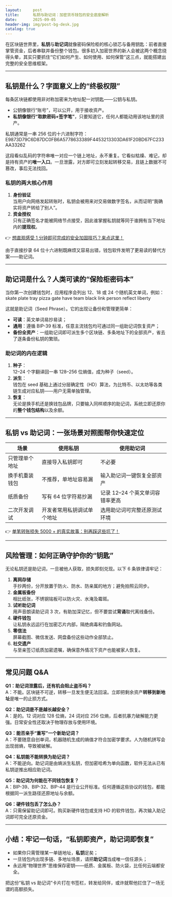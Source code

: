 ```yaml
---
layout:     post
title:      私钥与助记词：加密货币钱包的安全底座解析
date:       2025-09-05
header-img: img/post-bg-desk.jpg
catalog: true
---
```


在区块链世界里，**私钥**与**助记词**就像密码保险柜的核心锁芯与备用钥匙：前者直接掌管资金，后者串联并备份整个钱包。很多初入加密世界的新人会被这两个概念绕得头晕，其实只要抓住“它们如何产生、如何使用、如何保管”这三点，就能搭建出完整的安全思维框架。

---

## 私钥是什么？字面意义上的“终极权限”

每条区块链都使用非对称加密来为地址配一对钥匙——公钥与私钥。  
- 公钥像银行“账号”，可以公开，用于接收资产。  
- **私钥像银行“取款密码+签字笔”**，只要知道它，任何人都能动用该地址里的资产。

私钥通常是一串 256 位的十六进制字符：  
E9873D79C6D87DC0FB6A5778633389F4453213303DA61F20BD67FC233AA33262  

这段看似乱码的字符串唯一对应一个链上地址，永不重复。它看似枯燥、难记，却是持有资产的**唯一入口**。一旦泄露，对方即可立刻发起转移交易，且链上数据不可篡改，事后无法找回。

### 私钥的两大核心作用

1. **身份验证**  
   当用户向网络发起转账时，私钥会被用来对交易做数字签名，从而证明“我确实将资产转给了别人”。
2. **资金授权**  
   只有正确签名才能被网络节点接受，因此谁掌握私钥就等同于谁拥有当下地址内的**提现权**。

👉 [想直观感受 1 分钟即可完成的安全加固技巧？来点这里！](https://okxdog.com/)

由于直接抄录 64 位十六进制既麻烦又容易出错，钱包软件发明了更易读的替代方案——助记词。

---

## 助记词是什么？人类可读的“保险柜密码本”

当你第一次创建钱包时，应用程序会列出 12、18 或 24 个随机英文单词，例如：  
skate  plate  tray  pizza  gate  have  team  black  link  person  reflect  liberty  

这就是助记词（Seed Phrase）。它的出现让备份和管理更简单：  
- **可读**：英文单词易抄易读；  
- **通用**：遵循 BIP-39 标准，任意主流钱包均可通过同一组助记词恢复资产；  
- **备份全资产**：一组助记词即可派生多个区块链、多条地址下的全部资产，省去了逐条备份私钥的繁琐。

### 助记词的内在逻辑

1. **种子**：  
   12–24 个字翻译回一串 128–256 位熵值，成为种子（seed）。
2. **派生**：  
   钱包在 seed 基础上通过分层确定性（HD）算法，为比特币、以太坊等各类链生成对应私钥——用户无需单独管理。
3. **恢复**：  
   无论是换手机还是换钱包品牌，只要输入同样顺序的助记词，系统立即还原你的**整个钱包结构**以及余额。

---

## 私钥 vs 助记词：一张场景对照图帮你快速定位

| 场景 | 使用私钥 | 使用助记词 |
| --- | --- | --- |
| 只管理单个地址 | 直接导入私钥即可 | 不必要 |
| 换手机重装钱包 | 不推荐，单地址容易漏 | 输入助记词一键恢复全部资产 |
| 纸质备份 | 写有 64 位字符易抄漏 | 记录 12–24 个英文单词容错率更高 |
| 二次开发调试 | 开发者常用私钥调试单个地址 | 选用助记词可完整还原测试环境 |

👉 [单笔转账损失 5000 + 的真实故事：别再踩这些坑了！](https://okxdog.com/)

---

## 风险管理：如何正确守护你的“钥匙”

无论私钥还是助记词，一旦被他人获取，损失即刻兑现。以下 6 条铁律请牢记：

1. **离网存储**  
   手抄两份，分开放置于防火、防水、防亲属的地方；避免拍照云同步。
2. **金属板备份**  
   相比纸张，不锈钢铭板可以防火灾、水淹及霉斑。
3. **试听助记词**  
   用声音朗读助记词 3 次，有助加深记忆，但不要尝试**背诵**取代离线备份。
4. **硬件钱包**  
   让私钥永远运行在加密芯片内部，隔绝病毒和钓鱼网站。
5. **零信法**  
   屏幕截图、微信发送、网盘备份这些动作全部禁止。
6. **社交遗产**  
   与至亲签订纸质加密遗嘱，确保意外情况下资产也能被家人恢复。

---

## 常见问题 Q&A

**Q1：助记词泄露后，还有机会阻止盗币吗？**  
A：不能。区块链不可逆，转移一旦发生便无法回滚。立即把剩余资产**转移到新地址**是唯一的止损方式。

**Q2：助记词是不是越长越安全？**  
A：是的。12 词对应 128 位熵，24 词对应 256 位熵，后者抗暴力破解能力更强。日常安全性还取决于物理存放与使用环境。

**Q3：能否亲手“重写”一个新助记词？**  
A：不要随意自创单词，机器随机生成的熵值才符合加密学要求。人为随机拼写会出现弱熵，导致被破解。

**Q4：私钥能不能转换为助记词？**  
A：不能逆向。助记词是由熵派生私钥，但加密哈希为单向函数，软件无法从已有私钥逆推出相应助记词。

**Q5：助记词为何能在不同钱包恢复？**  
A：BIP-39、BIP-32、BIP-44 是行业公开标准。任何遵循这些协议的钱包，都能根据同一派生路径还原地址与余额。

**Q6：硬件钱包丢了怎么办？**  
A：只需保留助记词即可。购买新硬件钱包或支持 HD 的软件钱包，再次输入助记词即可完全还原资金。

---

## 小结：牢记一句话，“私钥即资产，助记词即恢复”

- 如果你只需管理某一单链地址，**私钥**足矣；  
- 一旦钱包内出现多链、多地址场景，请把**助记词**当成唯一信任源头；  
- 永远用“物理世界”思维保存密钥——纸质、金属板、防火袋，比任何云端都安全。

把这份“私钥 vs 助记词”卡片打在书签栏，转发给同伴，或许就帮他拦住了一场无谓的高额损失。